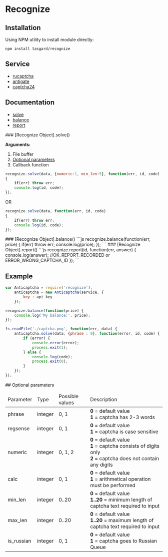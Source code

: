# Recognize

## Installation
Using NPM utility to install module directly:
```npm
npm install tasgard/recognize
```

## Service
* [rucaptcha](https://rucaptcha.com)
* [antigate](https://anti-captcha.com)
* [captcha24](http://captcha24.com)

## Documentation
* [solve](#solve) 
* [balance](#balance)
* [report](#report)

<a name="solve" />
### [Recognize Object].solve()

__Arguments:__

1. File buffer
2. [Optional parameters](#optional)
3. Callback function

```js
recognize.solve(data, {numeric:1, min_len:5}, function(err, id, code)
{
	if(err) throw err;
	console.log(id, code);
});
```
OR
```js
recognize.solve(data, function(err, id, code)
{
	if(err) throw err;
	console.log(id, code);
});
```
<a name="balance" />
### [Recognize Object].balance()
```js
recognize.balance(function(err, price)
{
    if(err) throw err;
    console.log(price);
});
```
<a name="report" />
### [Recognize Object].report()
```js
recognize.report(id, function(err, answer)
{
   console.log(answer);  //OK_REPORT_RECORDED or ERROR_WRONG_CAPTCHA_ID
});
```

## Example
```js
var Anticaptcha = require('recognize'),
	anticaptcha = new Anticaptcha(service, {
		key : api_key
	});

recognize.balance(function(price) {
    console.log('My balance:', price);
});

fs.readFile('./captcha.png', function(err, data) {
	anticaptcha.solve(data, {phrase : 0}, function(error, id, code) {		
		if (error) {
			console.error(error);
			process.exit(1);
		} else {
			console.log(code);
			process.exit(0);
		}
	});
});
```

<a name="optional" />
## Optional parameters
<table class="table" width="100%">
    <thead>
        <tr>
            <td>Parameter</td>
            <td>Type</td>
            <td>Possible values</td>
            <td>Description</td>
        </tr>
    </thead>
    <tbody>
        <tr>
            <td>phrase</td>
            <td>integer</td>
            <td>0, 1</td>
            <td>
                <div><b>0</b> = default value</div>
                <div><b>1</b> = captcha has 2-3 words</div>
            </td>
        </tr>
        <tr>
            <td>regsense</td>
            <td>integer</td>
            <td>0, 1</td>
            <td>
                <div><b>0</b> = default value</div>
                <div><b>1</b> = captcha is case sensitive</div>
            </td>
        </tr>
        <tr>
            <td>numeric</td>
            <td>integer</td>
            <td>0, 1, 2</td>
            <td>
                <div><b>0</b> = default value</div>
                <div><b>1</b> = captcha consists of digits only</div>
                <div><b>2</b> = captcha does not contain any digits</div>
            </td>
        </tr>
        <tr>
            <td>calc</td>
            <td>integer</td>
            <td>0, 1</td>
            <td>
                <div><b>0</b> = default value</div>
                <div><b>1</b> = arithmetical operation must be performed</div>
            </td>
        </tr>
        <tr>
            <td>min_len</td>
            <td>integer</td>
            <td>0..20</td>
            <td>
                <div><b>0</b> = default value</div>
                <div><b>1..20</b> = minimum length of captcha text required to input</div>
            </td>
        </tr>
        <tr>
            <td>max_len</td>
            <td>integer</td>
            <td>0..20</td>
            <td>
                <div><b>0</b> = default value</div>
                <div><b>1..20</b> = maximum length of captcha text required to input</div>
            </td>
        </tr>
        <tr>
            <td>is_russian</td>
            <td>integer</td>
            <td>0, 1</td>
            <td>
                <div><b>0</b> = default value</div>
                <div><b>1</b> = captcha goes to Russian Queue</div>
            </td>
        </tr>
    </tbody><tbody>
</tbody></table>
